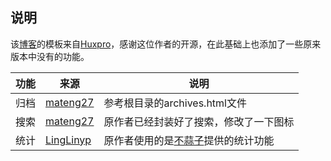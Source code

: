 ## 说明

该[博客](https://itgrocery.github.io/)的模板来自[Huxpro](https://github.com/Huxpro/huxpro.github.io)，感谢这位作者的开源，在此基础上也添加了一些原来版本中没有的功能。

| 功能 | 来源 | 说明 |
| ---- |---- | ---- |
| 归档 | [mateng27](https://github.com/mateng27/mateng27.github.io) | 参考根目录的archives.html文件 |
| 搜索 | [mateng27](https://github.com/mateng27/mateng27.github.io) | 原作者已经封装好了搜索，修改了一下图标 |
| 统计 | [LingLinyp](https://github.com/LingLinyp/LingLinyp.github.io) | 原作者使用的是[不蒜子](http://ibruce.info/)提供的统计功能 |
